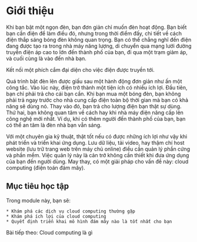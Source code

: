 # Giới thiệu

Khi bạn bật một ngọn đèn, bạn đơn giản chỉ muốn đèn hoạt động. Bạn biết bạn cần điện để làm điều đó, nhưng trong thời điểm đấy, chi tiết về cách điện thắp sáng bóng đèn không quan trọng. Bạn có thể chẳng nghĩ đến điện đang được tạo ra trong nhà máy năng lượng, di chuyển qua mạng lưới đường truyền điện áp cao to lớn đến thành phố của bạn, đi qua một trạm giảm áp, và cuối cùng là vào đến nhà bạn.

Kết nối một phích cắm đại diện cho việc điện được truyền tới.

Quá trình bật đèn lên được giấu sau một hành động đơn giản như ấn một công tắc. Vào lúc này, điện trở thành một tiện ích có nhiều ích lợi. Đầu tiên, bạn chỉ phải trả cho cái bạn cần. Khi bạn mua một bóng đèn, bạn không phải trả ngay trước cho nhà cung cấp điện toàn bộ thời gian mà bạn có khả năng sẽ dùng nó. Thay vào đó, bạn trả cho lượng điện bạn thật sự dùng. Thứ hai, bạn không quan tâm về cách hay khi nhà máy điện nâng cấp lên công nghệ mới nhất. Ví dụ, khi có thêm người đến thành phố của bạn, bạn có thể an tâm là đèn nhà bạn vẫn sáng. 

Với một chuyên gia kỹ thuật, thật tốt nếu có được những ích lợi như vậy khi phát triển và triển khai ứng dụng. Lưu dữ liệu, tải video, hay thậm chí host website (lưu trữ trang web trên máy chủ online) điều cần quản lý phần cứng và phần mềm. Việc quản lý này là cản trở không cần thiết khi đưa ứng dụng của bạn đến người dùng. May thay, có một giải pháp cho vấn đề này: cloud computing (điện toán đám mây).

## Mục tiêu học tập

Trong module này, bạn sẽ:

    * Khám phá các dịch vụ cloud computing thường gặp
    * Khám phá ích lợi của cloud computing
    * Quyết định triển khai mô hình đám mây nào là tốt nhất cho bạn

Bài tiếp theo: Cloud computing là gì